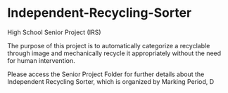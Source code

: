 # Independent-Recycling-Sorter
High School Senior Project (IRS)

The purpose of this project is to automatically categorize a recyclable through image and mechanically recycle it appropriately without the need for human intervention.

Please access the Senior Project Folder for further details about the Independent Recycling Sorter, which is organized by Marking Period, D
